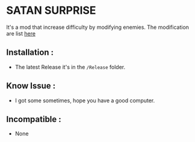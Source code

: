 # SATAN SURPRISE
 It's a mod that increase difficulty by modifying enemies. The modification are list [here](./src/.Modification) 

## Installation :
 * The latest Release it's in the `/Release` folder.

## Know Issue :
* I got some sometimes, hope you have a good computer.

## Incompatible :
 * None